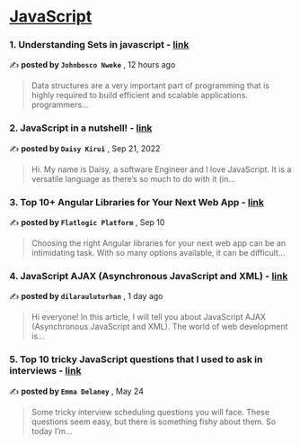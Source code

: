 
<h1><a href=https://medium.com/tag/javascript-development/recommended target="_blank" rel="noopener noreferrer">JavaScript</a></h1>
<h3>1. Understanding Sets in javascript - <a href=https://medium.com/@nwekejohnbosco/understanding-sets-in-javascript-47f6cf03edf2?source=tag_recommended_feed---------0-84----------javascript_development----------66241e24_d926_40f5_ae02_b4f053162931------- target="_blank" rel="noopener noreferrer">link</a></h3>

✍️ **posted by `Johnbosco Nweke`** <date> , 12 hours ago</date>

<blockquote>Data structures are a very important part of programming that is highly required to build efficient and scalable applications. programmers…</blockquote>

<h3>2. JavaScript in a nutshell! - <a href=https://medium.com/@daisykirui/javascript-in-a-nutshell-669dab5b6e78?source=tag_recommended_feed---------1-107----------javascript_development----------66241e24_d926_40f5_ae02_b4f053162931------- target="_blank" rel="noopener noreferrer">link</a></h3>

✍️ **posted by `Daisy Kirui`** <date> , Sep 21, 2022</date>

<blockquote>Hi. My name is Daisy, a software Engineer and I love JavaScript. It is a versatile language as there’s so much to do with it (in…</blockquote>

<h3>3. Top 10+ Angular Libraries for Your Next Web App - <a href=https://medium.com/@flatlogic-manager/top-10-angular-libraries-for-your-next-web-app-edeb250a9ae3?source=tag_recommended_feed---------2-85----------javascript_development----------66241e24_d926_40f5_ae02_b4f053162931------- target="_blank" rel="noopener noreferrer">link</a></h3>

✍️ **posted by `Flatlogic Platform`** <date> , Sep 10</date>

<blockquote>Choosing the right Angular libraries for your next web app can be an intimidating task. With so many options available, it can be difficult…</blockquote>

<h3>4. JavaScript AJAX (Asynchronous JavaScript and XML) - <a href=https://medium.com/@dilarauluturhan/javascript-ajax-asynchronous-javascript-and-xml-6c24ba85152d?source=tag_recommended_feed---------3-84----------javascript_development----------66241e24_d926_40f5_ae02_b4f053162931------- target="_blank" rel="noopener noreferrer">link</a></h3>

✍️ **posted by `dilarauluturhan`** <date> , 1 day ago</date>

<blockquote>Hi everyone! In this article, I will tell you about JavaScript AJAX (Asynchronous JavaScript and XML). The world of web development is…</blockquote>

<h3>5. Top 10 tricky JavaScript questions that I used to ask in interviews - <a href=https://medium.com/@emma-delaney/top-10-tricky-javascript-questions-that-i-used-to-ask-in-interviews-2cb3912271a9?source=tag_recommended_feed---------4-85----------javascript_development----------66241e24_d926_40f5_ae02_b4f053162931------- target="_blank" rel="noopener noreferrer">link</a></h3>

✍️ **posted by `Emma Delaney`** <date> , May 24</date>

<blockquote>Some tricky interview scheduling questions you will face. These questions seem easy, but there is something fishy about them. So today I’m…</blockquote>

